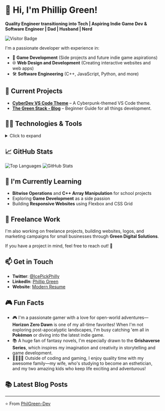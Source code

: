 # 👋 Hi, I'm Phillip Green!

**Quality Engineer transitioning into Tech | Aspiring Indie Game Dev & Software Engineer | Dad | Husband | Nerd**

![Visitor Badge](https://visitor-badge.laobi.icu/badge?page_id=PhilGreen-Dev)

I'm a passionate developer with experience in:
- 🚀 **Game Development** (Side projects and future indie game aspirations)
- 🌐 **Web Design and Development** (Creating interactive websites and web apps)
- 🛠️ **Software Engineering** (C++, JavaScript, Python, and more)

## 🔭 Current Projects

- **[CyberDev VS Code Theme](https://marketplace.visualstudio.com/items?itemName=PhillipGreen.cyberdev)** – A Cyberpunk-themed VS Code theme.
- **[The Green Stack - Blog](https://philgreen-dev.github.io/developer-guides/)** – Beginner Guide for all things development.

## 👨‍💻 Technologies & Tools

<details>
<summary>Click to expand</summary>

### Programming Languages:
![HTML](https://img.shields.io/badge/-HTML-E34F26?logo=html5&logoColor=white&style=flat)
![CSS](https://img.shields.io/badge/-CSS-1572B6?logo=css3&logoColor=white&style=flat)
![JavaScript](https://img.shields.io/badge/-JavaScript-F7DF1E?logo=javascript&logoColor=black&style=flat)
![TypeScript](https://img.shields.io/badge/-TypeScript-007ACC?logo=typescript&logoColor=white&style=flat)
![Python](https://img.shields.io/badge/-Python-3776AB?logo=python&logoColor=white&style=flat)
![C#](https://img.shields.io/badge/-C%23-239120?logo=c-sharp&logoColor=white&style=flat)
![C++](https://img.shields.io/badge/-C++-00599C?logo=c%2B%2B&logoColor=white&style=flat)
![Markdown](https://img.shields.io/badge/-Markdown-000000?logo=markdown&logoColor=white&style=flat)
![SQL](https://img.shields.io/badge/-SQL-336791?logo=postgresql&logoColor=white&style=flat)
![Swift](https://img.shields.io/badge/-Swift-FA7343?logo=swift&logoColor=white&style=flat)
![GDScript](https://img.shields.io/badge/-GDScript-478CBF?logo=godot-engine&logoColor=white&style=flat)

### Front-End Frameworks:
![React](https://img.shields.io/badge/-React-61DAFB?logo=react&logoColor=black&style=flat)
![Next.js](https://img.shields.io/badge/-Next.js-000000?logo=nextdotjs&logoColor=white&style=flat)
![Bootstrap](https://img.shields.io/badge/-Bootstrap-7952B3?logo=bootstrap&logoColor=white&style=flat)

### Back-End Frameworks:
![Node.js](https://img.shields.io/badge/-Node.js-339933?logo=node.js&logoColor=white&style=flat)
![Express.js](https://img.shields.io/badge/-Express.js-000000?logo=express&logoColor=white&style=flat)
![Django](https://img.shields.io/badge/-Django-092E20?logo=django&logoColor=white&style=flat)
![Flask](https://img.shields.io/badge/-Flask-000000?logo=flask&logoColor=white&style=flat)

### DevOps and Cloud:
![Docker](https://img.shields.io/badge/-Docker-2496ED?logo=docker&logoColor=white&style=flat)
![GitHub Actions](https://img.shields.io/badge/-GitHub%20Actions-2088FF?logo=github-actions&logoColor=white&style=flat)
![GitLab CI/CD](https://img.shields.io/badge/-GitLab%20CI%2FCD-330F63?logo=gitlab&logoColor=white&style=flat)
![Azure](https://img.shields.io/badge/-Azure-0078D4?logo=microsoft-azure&logoColor=white&style=flat)

### Game Development:
![Unity](https://img.shields.io/badge/-Unity-000000?logo=unity&logoColor=white&style=flat)
![Godot](https://img.shields.io/badge/-Godot-478CBF?logo=godot-engine&logoColor=white&style=flat)

### Other Tools:
![Git](https://img.shields.io/badge/-Git-F05032?logo=git&logoColor=white&style=flat)
![GitHub](https://img.shields.io/badge/-GitHub-181717?logo=github&logoColor=white&style=flat)
![GitLab](https://img.shields.io/badge/-GitLab-FCA121?logo=gitlab&logoColor=white&style=flat)
![Visual Studio Code](https://img.shields.io/badge/-VS%20Code-007ACC?logo=visual-studio-code&logoColor=white&style=flat)
![Jira](https://img.shields.io/badge/-Jira-0052CC?logo=jira&logoColor=white&style=flat)
![Trello](https://img.shields.io/badge/-Trello-0079BF?logo=trello&logoColor=white&style=flat)
![Figma](https://img.shields.io/badge/-Figma-F24E1E?logo=figma&logoColor=white&style=flat)
![Adobe XD](https://img.shields.io/badge/Adobe%20XD-FF61F6?style=flat&logo=adobe-xd&logoColor=white)
![Canva](https://img.shields.io/badge/Canva-00C4CC?style=flat&logo=canva&logoColor=white)
![Adobe Illustrator](https://img.shields.io/badge/Adobe%20Illustrator-FF9A00?style=flat&logo=adobe-illustrator&logoColor=white)
![Blender](https://img.shields.io/badge/Blender-F5792A?style=flat&logo=blender&logoColor=white)

</details>

## 📈 GitHub Stats

![Top Languages](https://github-readme-stats.vercel.app/api/top-langs/?username=PhilGreen-Dev&layout=compact&theme=radical)
![GitHub Stats](https://github-readme-stats.vercel.app/api?username=PhilGreen-Dev&show_icons=true&theme=radical)

## 🌱 I'm Currently Learning

- **Bitwise Operations** and **C++ Array Manipulation** for school projects
- Exploring **Game Development** as a side passion
- Building **Responsive Websites** using Flexbox and CSS Grid

## 💼 Freelance Work

I'm also working on freelance projects, building websites, logos, and marketing campaigns for small businesses through **Green Digital Solutions**.

If you have a project in mind, feel free to reach out! 🚀

## 📫 Get in Touch

- **Twitter**: [@IcePickPhilly](https://twitter.com/IcePickPhilly)
- **LinkedIn**: [Phillip Green](https://www.linkedin.com/in/phillipggreen/)
- **Website**: [Modern Resume](https://philgreen-dev.github.io/modern-resume-theme/)

## 🎮 Fun Facts

- 🎮 I'm a passionate gamer with a love for open-world adventures—**Horizon Zero Dawn** is one of my all-time favorites! When I'm not exploring post-apocalyptic landscapes, I'm busy catching 'em all in **Pokémon** or diving into the latest indie game.
- 📚 A huge fan of fantasy novels, I'm especially drawn to the **Grishaverse Series**, which inspires my imagination and creativity in storytelling and game development.
- 👨‍👩‍👧‍👦 Outside of coding and gaming, I enjoy quality time with my awesome family—my wife, who's studying to become an esthetician, and my two amazing kids who keep life exciting and adventurous!

## 📚 Latest Blog Posts
<!-- BLOG-POST-LIST:START -->
<!-- BLOG-POST-LIST:END -->

---

⭐️ From [PhilGreen-Dev](https://github.com/PhilGreen-Dev)
